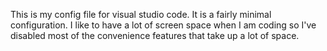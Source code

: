 This is my config file for visual studio code. It is a fairly minimal configuration. I like to have a lot of screen space when I am coding so I've disabled most of the convenience features that take up a lot of space.
